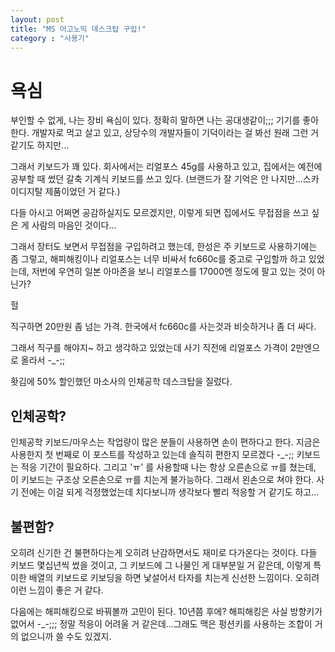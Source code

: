 ```yaml
---
layout: post
title: "MS 어고노믹 데스크탑 구입!" 
category : "사용기"
---
```


# 욕심
부인할 수 없게, 나는 장비 욕심이 있다. 정확히 말하면 나는 공대생같이;;; 기기를 좋아한다. 개발자로 먹고 살고 있고, 	상당수의 개발자들이 기덕이라는 걸 봐선 원래 그런 거 같기도 하지만...

그래서 키보드가 꽤 있다. 회사에서는 리얼포스 45g를 사용하고 있고, 집에서는 예전에 공부할 때 썼던 갈축 기계식 키보드를 쓰고 있다. (브랜드가 잘 기억은 안 나지만...스카이디지탈 제품이었던 거 같다.)

다들 아시고 어쩌면 공감하실지도 모르겠지만, 이렇게 되면 집에서도 무접점을 쓰고 싶은 게 사람의 마음인 것이다...

그래서 장터도 보면서 무접점을 구입하려고 했는데, 한성은 주 키보드로 사용하기에는 좀 그렇고, 해피해킹이나 리얼포스는 너무 비싸서 fc660c를 중고로 구입할까 하고 있었는데, 저번에 우연히 일본 아마존을 보니 리얼포스를 17000엔 정도에 팔고 있는 것이 아닌가?

헐

직구하면 20만원 좀 넘는 가격. 한국에서 fc660c를 사는것과 비슷하거나 좀 더 싸다.

그래서 직구를 해야지~ 하고 생각하고 있었는데 사기 직전에 리얼포스 가격이 2만엔으로 올라서 -_-;;

홧김에 50% 할인했던 마소사의 인체공학 데스크탑을 질렀다.

## 인체공학?
 인체공학 키보드/마우스는 작업량이 많은 분들이 사용하면 손이 편하다고 한다. 지금은 사용한지 첫 번째로 이 포스트를 작성하고 있는데 솔직히 편한지 모르겠다 -_-;; 키보드는 적응 기간이 필요하다. 그리고 'ㅠ' 를 사용할때 나는 항상 오른손으로 ㅠ를 쳤는데, 이 키보드는 구조상 오른손으로 ㅠ를 치는게 불가능하다. 그래서 왼손으로 쳐야 한다. 사기 전에는 이걸 되게 걱정했었는데 치다보니까 생각보다 빨리 적응할 거 같기도 하고...

## 불편함?
오히려 신기한 건 불편하다는게 오히려 난감하면서도 재미로 다가온다는 것이다. 다들 키보드 몇십년씩 썼을 것이고, 그 키보드에 그 나물인 게 대부분일 거 같은데, 이렇게 특이한 배열의 키보드로 키보딩을 하면 낯설어서 타자를 치는게 신선한 느낌이다. 오히려 이런 느낌이 좋은 거 같다.

다음에는 해피해킹으로 바꿔볼까 고민이 된다. 10년쯤 후에? 해피해킹은 사실 방향키가 없어서 -_-;;; 정말 적응이 어려울 거 같은데...그래도 맥은 펑션키를 사용하는 조합이 거의 없으니까 쓸 수도 있겠지.

